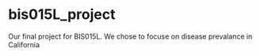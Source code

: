 # bis015L_project
Our final project for BIS015L. We chose to focuse on disease prevalance in California
